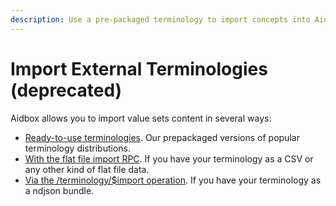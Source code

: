 ```yaml
---
description: Use a pre-packaged terminology to import concepts into Aidbox
---
```


# Import External Terminologies (deprecated)

Aidbox allows you to import value sets content in several ways:

* [Ready-to-use terminologies](ready-to-use-terminologies.md). Our prepackaged versions of popular terminology distributions.
* [With the flat file import RPC](./import-flat-file-docs-csv.md). If you have your terminology as a CSV or any other kind of flat file data.
* [Via the /terminology/$import operation](import-operation.md). If you have your terminology as a ndjson bundle.
